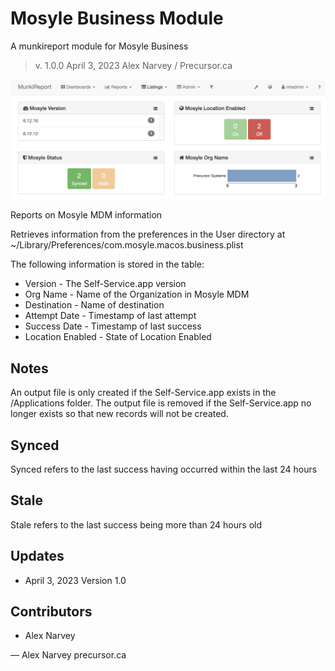 # Mosyle Business Module
A munkireport module for Mosyle Business

> v. 1.0.0 
> April 3, 2023 
> Alex Narvey / Precursor.ca  

![Msyle Business Module Report](Mosyle_Module_ScreenShot.png)

Reports on Mosyle MDM information

Retrieves information from the preferences in the User directory at  ~/Library/Preferences/com.mosyle.macos.business.plist

The following information is stored in the table:

* Version - The Self-Service.app version
* Org Name - Name of the Organization in Mosyle MDM
* Destination - Name of destination
* Attempt Date - Timestamp of last attempt
* Success Date - Timestamp of last success
* Location Enabled - State of Location Enabled

## Notes

An output file is only created if the Self-Service.app exists in the /Applications folder.
The output file is removed if the Self-Service.app no longer exists so that new records will not be created.

## Synced
Synced refers to the last success having occurred within the last 24 hours

## Stale
Stale refers to the last success being more than 24 hours old


## Updates
* April 3, 2023 Version 1.0 

## Contributors
* Alex Narvey

—
Alex Narvey
precursor.ca
